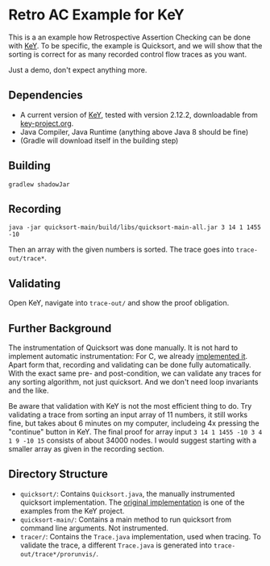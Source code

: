 # Retro AC Example for KeY

This is a an example how Retrospective Assertion Checking can be done
with [KeY](https://www.key-project.org).
To be specific, the example is Quicksort, and we will show that
the sorting is correct for as many recorded control flow traces as you want.

Just a demo, don't expect anything more.

## Dependencies

* A current version of [KeY](https://www.key-project.org), tested with version 2.12.2,
downloadable from [key-project.org](https://www.key-project.org).
* Java Compiler, Java Runtime (anything above Java 8 should be fine)
* (Gradle will download itself in the building step)

## Building

```
gradlew shadowJar
```

## Recording

```
java -jar quicksort-main/build/libs/quicksort-main-all.jar 3 14 1 1455 -10
```

Then an array with the given numbers is sorted. The trace goes into `trace-out/trace*`.

## Validating

Open KeY, navigate into `trace-out/` and show the proof obligation.

## Further Background

The instrumentation of Quicksort was done manually. It is not hard to implement automatic instrumentation:
For C, we already [implemented it](https://github.com/lks9/src-tracer).
Apart form that, recording and validating can be done fully automatically.
With the exact same pre- and post-condition, we can validate any traces for any
sorting algorithm, not just quicksort. And we don't need loop invariants and the like.

Be aware that validation with KeY is not the most efficient thing to do.
Try validating a trace from sorting an input array of 11 numbers, it still works fine,
but takes about 6 minutes on my computer, includeing 4x pressing the "continue" button in KeY.
The final proof for array input `3 14 1 1455 -10 3 4 1 9 -10 15` consists of about
34000 nodes. I would suggest starting with a smaller array as given in the recording section.

## Directory Structure

* `quicksort/`: Contains `Quicksort.java`, the manually instrumented quicksort implementation.
  The [original implementation](https://github.com/KeYProject/key/tree/main/key.ui/examples/heap/quicksort)
  is one of the examples from the KeY project.
* `quicksort-main/`: Contains a main method to run quicksort from command line arguments.
  Not instrumented.
* `tracer/`: Contains the `Trace.java` implementation, used when tracing. To validate the
  trace, a different `Trace.java` is generated into `trace-out/trace*/prorunvis/`.
